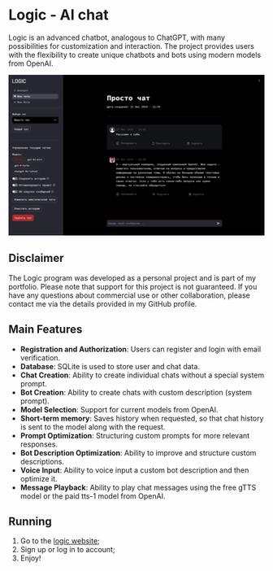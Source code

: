 # Logic - AI chat

Logic is an advanced chatbot, analogous to ChatGPT, with many possibilities for customization and
interaction. The project provides users with the flexibility to create unique chatbots and bots
using modern models from OpenAI.

![Logic](https://github.com/donatorex/logic/blob/main/assets/logic_demo.png?raw=true)

## Disclaimer

The Logic program was developed as a personal project and is part of my portfolio. Please note that
support for this project is not guaranteed. If you have any questions about commercial use or other
collaboration, please contact me via the details provided in my GitHub profile.

## Main Features

- **Registration and Authorization**: Users can register and login with email verification.
- **Database**: SQLite is used to store user and chat data.
- **Chat Creation**: Ability to create individual chats without a special system prompt.
- **Bot Creation**: Ability to create chats with custom description (system prompt).
- **Model Selection**: Support for current models from OpenAI.
- **Short-term memory**: Saves history when requested, so that chat history is sent to the model along with the request.
- **Prompt Optimization**: Structuring custom prompts for more relevant responses.
- **Bot Description Optimization**: Ability to improve and structure custom descriptions.
- **Voice Input**: Ability to voice input a custom bot description and then optimize it.
- **Message Playback**: Ability to play chat messages using the free gTTS model or the paid tts-1 model from OpenAI.

## Running

1. Go to the [logic website](https://logic-production.up.railway.app);
2. Sign up or log in to account;
3. Enjoy!
